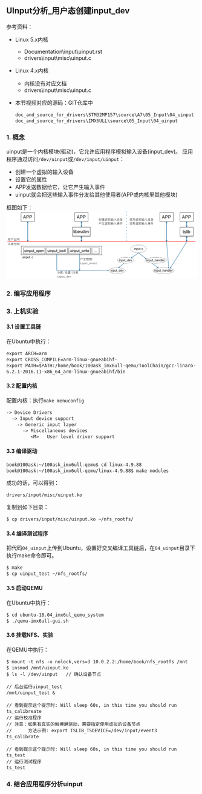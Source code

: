 ## UInput分析_用户态创建input_dev

参考资料：

* Linux 5.x内核

  * Documentation\input\uinput.rst
  * drivers\input\misc\uinput.c
  
* Linux 4.x内核
  * 内核没有对应文档
  * drivers\input\misc\uinput.c

* 本节视频对应的源码：GIT仓库中

  ```shell
  doc_and_source_for_drivers\STM32MP157\source\A7\05_Input\04_uinput
  doc_and_source_for_drivers\IMX6ULL\source\05_Input\04_uinput
  ```

  

### 1. 概念

uinput是一个内核模块(驱动)，它允许应用程序模拟输入设备(input_dev)。
应用程序通过访问`/dev/uinput`或`/dev/input/uinput`：

* 创建一个虚拟的输入设备
* 设置它的属性
* APP发送数据给它，让它产生输入事件
* uinput就会把这些输入事件分发给其他使用者(APP或内核里其他模块)

框图如下：
![image-20210402113429433](pic/05_Input/19_uinput_block.png)



### 2. 编写应用程序



### 3. 上机实验

#### 3.1 设置工具链

在Ubuntu中执行：

```shell
export ARCH=arm
export CROSS_COMPILE=arm-linux-gnueabihf-
export PATH=$PATH:/home/book/100ask_imx6ull-qemu/ToolChain/gcc-linaro-6.2.1-2016.11-x86_64_arm-linux-gnueabihf/bin
```

#### 3.2 配置内核

配置内核：执行`make menuconfig`

```shell
-> Device Drivers
  -> Input device support
    -> Generic input layer   
      -> Miscellaneous devices
         <M>   User level driver support
```


#### 3.3 编译驱动

```shell
book@100ask:~/100ask_imx6ull-qemu$ cd linux-4.9.88
book@100ask:~/100ask_imx6ull-qemu/linux-4.9.88$ make modules
```

成功的话，可以得到：

```shell
drivers/input/misc/uinput.ko
```

复制到如下目录：

```shell
$ cp drivers/input/misc/uinput.ko ~/nfs_rootfs/
```

#### 3.4 编译测试程序

把代码`04_uinput`上传到Ubuntu，设置好交叉编译工具链后，在`04_uinput`目录下执行make命令即可。

```shell
$ make
$ cp uinput_test ~/nfs_rootfs/
```



#### 3.5 启动QEMU

在Ubuntu中执行：

```shell
$ cd ubuntu-18.04_imx6ul_qemu_system
$ ./qemu-imx6ull-gui.sh
```



#### 3.6 挂载NFS、实验

在QEMU中执行：

```shell
$ mount -t nfs -o nolock,vers=3 10.0.2.2:/home/book/nfs_rootfs /mnt
$ insmod /mnt/uinput.ko
$ ls -l /dev/uinput   // 确认设备节点

// 后台运行uinput_test
/mnt/uinput_test &

// 看到提示这个提示时: Will sleep 60s, in this time you should run ts_calibreate
// 运行校准程序
// 注意：如果有真实的触摸屏驱动，需要指定使用虚拟的设备节点
//      方法示例: export TSLIB_TSDEVICE=/dev/input/event3
ts_calibrate

// 看到提示这个提示时: Will sleep 60s, in this time you should run ts_test
// 运行测试程序
ts_test
```





### 4. 结合应用程序分析uinput

